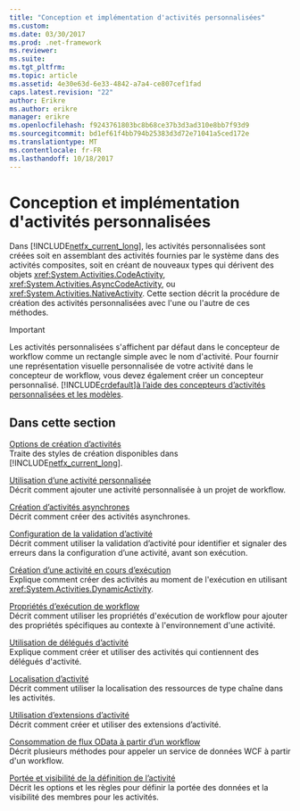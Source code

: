 ```yaml
---
title: "Conception et implémentation d'activités personnalisées"
ms.custom: 
ms.date: 03/30/2017
ms.prod: .net-framework
ms.reviewer: 
ms.suite: 
ms.tgt_pltfrm: 
ms.topic: article
ms.assetid: 4e30e63d-6e33-4842-a7a4-ce807cef1fad
caps.latest.revision: "22"
author: Erikre
ms.author: erikre
manager: erikre
ms.openlocfilehash: f9243761803bc8b68ce37b3d3ad310e8bb7f93d9
ms.sourcegitcommit: bd1ef61f4bb794b25383d3d72e71041a5ced172e
ms.translationtype: MT
ms.contentlocale: fr-FR
ms.lasthandoff: 10/18/2017
---
```

# <a name="designing-and-implementing-custom-activities"></a>Conception et implémentation d'activités personnalisées
Dans [!INCLUDE[netfx_current_long](../../../includes/netfx-current-long-md.md)], les activités personnalisées sont créées soit en assemblant des activités fournies par le système dans des activités composites, soit en créant de nouveaux types qui dérivent des objets <xref:System.Activities.CodeActivity>, <xref:System.Activities.AsyncCodeActivity>, ou <xref:System.Activities.NativeActivity>. Cette section décrit la procédure de création des activités personnalisées avec l'une ou l'autre de ces méthodes.  
  
> [!IMPORTANT]
>  Les activités personnalisées s'affichent par défaut dans le concepteur de workflow comme un rectangle simple avec le nom d'activité. Pour fournir une représentation visuelle personnalisée de votre activité dans le concepteur de workflow, vous devez également créer un concepteur personnalisé. [!INCLUDE[crdefault](../../../includes/crdefault-md.md)][à l’aide des concepteurs d’activités personnalisées et les modèles](../../../docs/framework/windows-workflow-foundation/using-custom-activity-designers-and-templates.md).  
  
## <a name="in-this-section"></a>Dans cette section  
 [Options de création d’activités](../../../docs/framework/windows-workflow-foundation/activity-authoring-options-in-wf.md)  
 Traite des styles de création disponibles dans [!INCLUDE[netfx_current_long](../../../includes/netfx-current-long-md.md)].  
  
 [Utilisation d’une activité personnalisée](../../../docs/framework/windows-workflow-foundation/using-a-custom-activity.md)  
 Décrit comment ajouter une activité personnalisée à un projet de workflow.  
  
  [Création d’activités asynchrones](../../../docs/framework/windows-workflow-foundation/creating-asynchronous-activities-in-wf.md)  
 Décrit comment créer des activités asynchrones.  
  
 [Configuration de la validation d’activité](../../../docs/framework/windows-workflow-foundation/configuring-activity-validation.md)  
 Décrit comment utiliser la validation d’activité pour identifier et signaler des erreurs dans la configuration d’une activité, avant son exécution.  
  
 [Création d’une activité en cours d’exécution](../../../docs/framework/windows-workflow-foundation/creating-an-activity-at-runtime-with-dynamicactivity.md)  
 Explique comment créer des activités au moment de l'exécution en utilisant <xref:System.Activities.DynamicActivity>.  
  
 [Propriétés d’exécution de workflow](../../../docs/framework/windows-workflow-foundation/workflow-execution-properties.md)  
 Décrit comment utiliser les propriétés d'exécution de workflow pour ajouter des propriétés spécifiques au contexte à l'environnement d'une activité.  
  
 [Utilisation de délégués d’activité](../../../docs/framework/windows-workflow-foundation/using-activity-delegates.md)  
 Explique comment créer et utiliser des activités qui contiennent des délégués d'activité.  
  
 [Localisation d’activité](../../../docs/framework/windows-workflow-foundation/activity-localization.md)  
 Décrit comment utiliser la localisation des ressources de type chaîne dans les activités.  
  
 [Utilisation d’extensions d’activité](../../../docs/framework/windows-workflow-foundation/using-activity-extensions.md)  
 Décrit comment créer et utiliser des extensions d’activité.  
  
 [Consommation de flux OData à partir d’un workflow](../../../docs/framework/windows-workflow-foundation/consuming-odata-feeds-from-a-workflow.md)  
 Décrit plusieurs méthodes pour appeler un service de données WCF à partir d'un workflow.  
  
 [Portée et visibilité de la définition de l’activité](../../../docs/framework/windows-workflow-foundation/activity-definition-scoping-and-visibility.md)  
 Décrit les options et les règles pour définir la portée des données et la visibilité des membres pour les activités.

